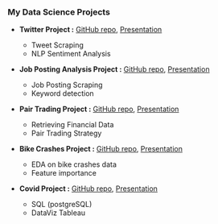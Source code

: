 ### My Data Science Projects

* **Twitter Project :** 
[GitHub repo](https://github.com/MiKhai37/tweet-analysis),
[Presentation](https://mikhai37.github.io/michael-tanguy-portfolio/)
  * Tweet Scraping
  * NLP Sentiment Analysis

* **Job Posting Analysis Project :**
[GitHub repo](https://github.com/MiKhai37/job-posting-analysis),
[Presentation](https://mikhai37.github.io/michael-tanguy-portfolio/)
  * Job Posting Scraping
  * Keyword detection

* **Pair Trading Project :**
[GitHub repo](https://github.com/MiKhai37/pair-trading),
[Presentation](https://mikhai37.github.io/michael-tanguy-portfolio/)
  * Retrieving Financial Data
  * Pair Trading Strategy

* **Bike Crashes Project :**
[GitHub repo](https://github.com/MiKhai37/bike-crash-project),
[Presentation](https://mikhai37.github.io/michael-tanguy-portfolio/)
  * EDA on bike crashes data
  * Feature importance

* **Covid Project :**
[GitHub repo](https://github.com/MiKhai37/covid-project),
[Presentation](https://mikhai37.github.io/michael-tanguy-portfolio/)
  * SQL (postgreSQL)
  * DataViz Tableau
